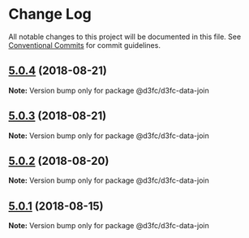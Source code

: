 # Change Log

All notable changes to this project will be documented in this file.
See [Conventional Commits](https://conventionalcommits.org) for commit guidelines.

<a name="5.0.4"></a>
## [5.0.4](https://github.com/d3fc/d3fc/compare/@d3fc/d3fc-data-join@5.0.3...@d3fc/d3fc-data-join@5.0.4) (2018-08-21)




**Note:** Version bump only for package @d3fc/d3fc-data-join

<a name="5.0.3"></a>
## [5.0.3](https://github.com/d3fc/d3fc-data-join/compare/@d3fc/d3fc-data-join@5.0.2...@d3fc/d3fc-data-join@5.0.3) (2018-08-21)




**Note:** Version bump only for package @d3fc/d3fc-data-join

<a name="5.0.2"></a>
## [5.0.2](https://github.com/d3fc/d3fc/compare/@d3fc/d3fc-data-join@5.0.1...@d3fc/d3fc-data-join@5.0.2) (2018-08-20)




**Note:** Version bump only for package @d3fc/d3fc-data-join

<a name="5.0.1"></a>
## [5.0.1](https://github.com/d3fc/d3fc/compare/@d3fc/d3fc-data-join@5.0.0...@d3fc/d3fc-data-join@5.0.1) (2018-08-15)




**Note:** Version bump only for package @d3fc/d3fc-data-join
